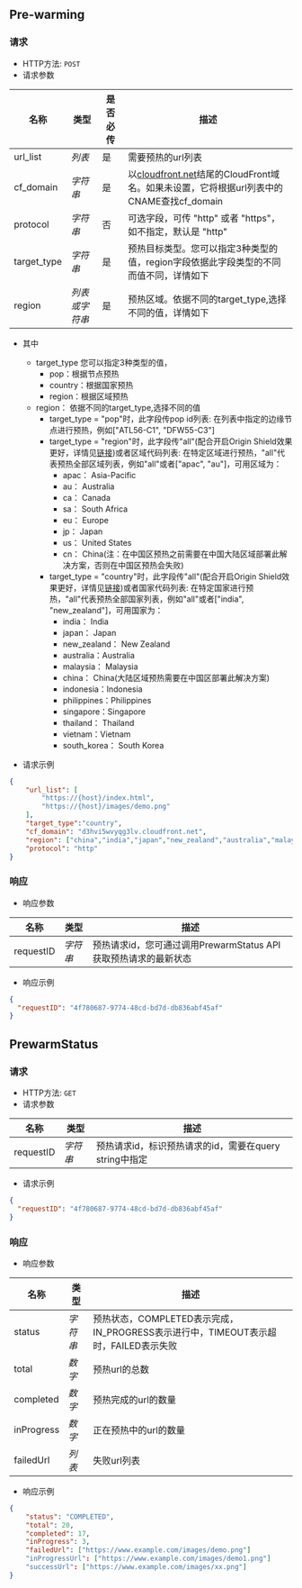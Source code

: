## Pre-warming 
### 请求
- HTTP方法: `POST`
- 请求参数

| **名称**      | **类型**   | **是否必传** | **描述**                                                           |
|-------------|----------|----------|------------------------------------------------------------------|
| url_list    | *列表*     | 是        | 需要预热的url列表                                                       |
| cf_domain   | *字符串*    | 是        | 以[cloudfront.net](http://cloudfront.net/)结尾的CloudFront域名。如果未设置，它将根据url列表中的CNAME查找cf_domain |
| protocol    | *字符串*    | 否        | 可选字段，可传 "http" 或者 "https"，如不指定，默认是 "http"                        |
| target_type | *字符串*    | 是        | 预热目标类型。您可以指定3种类型的值，region字段依据此字段类型的不同而值不同，详情如下                   |
| region      | *列表或字符串* | 是        | 预热区域。依据不同的target_type,选择不同的值，详情如下                                |

- 其中
  - target_type 您可以指定3种类型的值，
      * pop：根据节点预热
      * country：根据国家预热
      * region：根据区域预热
  - region： 依据不同的target_type,选择不同的值
      * target_type = "pop"时，此字段传pop id列表: 在列表中指定的边缘节点进行预热，例如["ATL56-C1", "DFW55-C3"]
      * target_type = "region"时，此字段传"all"(配合开启Origin Shield效果更好，详情见[链接](https://docs.aws.amazon.com/AmazonCloudFront/latest/DeveloperGuide/origin-shield.html#enable-origin-shield))或者区域代码列表: 在特定区域进行预热，"all"代表预热全部区域列表，例如"all"或者["apac", "au"]，可用区域为：
        * apac： Asia-Pacific
        * au： Australia
        * ca： Canada
        * sa： South Africa
        * eu： Europe
        * jp： Japan
        * us： United States
        * cn： China(注：在中国区预热之前需要在中国大陆区域部署此解决方案，否则在中国区预热会失败)
      * target_type = "country"时，此字段传"all"(配合开启Origin Shield效果更好，详情见[链接](https://docs.aws.amazon.com/AmazonCloudFront/latest/DeveloperGuide/origin-shield.html#enable-origin-shield))或者国家代码列表: 在特定国家进行预热，"all"代表预热全部国家列表，例如"all"或者["india", "new_zealand"]，可用国家为：
        * india： India
        * japan： Japan
        * new_zealand： New Zealand
        * australia：Australia
        * malaysia： Malaysia
        * china： China(大陆区域预热需要在中国区部署此解决方案)
        * indonesia：Indonesia
        * philippines：Philippines
        * singapore：Singapore
        * thailand： Thailand
        * vietnam：Vietnam
        * south_korea： South Korea

- 请求示例
``` json
{
    "url_list": [
        "https://{host}/index.html",
        "https://{host}/images/demo.png"
    ],
    "target_type":"country",
    "cf_domain": "d3hvi5wvyqg3lv.cloudfront.net", 
    "region": ["china","india","japan","new_zealand","australia","malaysia","indonesia","philippines","singapore","thailand","vietnam","south_korea"],
    "protocol": "http"
}
```
### 响应
- 响应参数

| **名称**    | **类型** | **描述**                                    |
|-----------|--------|-------------------------------------------|
| requestID | *字符串*  | 预热请求id，您可通过调用PrewarmStatus API获取预热请求的最新状态 |


- 响应示例

``` json
{
  "requestID": "4f780687-9774-48cd-bd7d-db836abf45af"
}
```


## PrewarmStatus 
### 请求
- HTTP方法: `GET`
- 请求参数

| **名称**    | **类型** | **描述**                                   |
|-----------|--------|------------------------------------------|
| requestID | *字符串*  |  预热请求id，标识预热请求的id，需要在query string中指定 |
- 请求示例

``` json
{
  "requestID": "4f780687-9774-48cd-bd7d-db836abf45af"
}
```

### 响应
- 响应参数

| **名称**     | **类型** | **描述**                                                     |
|------------|--------|------------------------------------------------------------|
| status     | *字符串*  | 预热状态，COMPLETED表示完成，IN_PROGRESS表示进行中，TIMEOUT表示超时，FAILED表示失败 |
| total      | *数字*   | 预热url的总数                                                   |
| completed  | *数字*   | 预热完成的url的数量                                                |
| inProgress | *数字*   | 正在预热中的url的数量                                               |
| failedUrl  | *列表*   | 失败url列表                                                    |

- 响应示例
``` json
{
    "status": "COMPLETED",
    "total": 20,
    "completed": 17,
    "inProgress": 3,
    "failedUrl": ["https://www.example.com/images/demo.png"]
    "inProgressUrl": ["https://www.example.com/images/demo1.png"]
    "successUrl": ["https://www.example.com/images/xx.png"]
}
```


